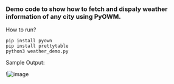 ### Demo code to show how to fetch and dispaly weather information of any city using PyOWM.

How to run?
```
pip install pyown
pip install prettytable
python3 weather_demo.py
```
Sample Output: 

!![image](https://user-images.githubusercontent.com/23621486/170860403-d6961737-0e77-444f-82e9-a983fbee6c05.png)
